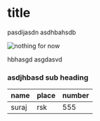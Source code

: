 # title
pasdijasdn  asdhbahsdb

<img src="https://www.placehold.co/500x400" alt="nothing for now"/>

hbhasgd asgdasvd

### asdjhbasd sub heading


| name  | place | number |
| ----- | ----- | ------ |
| suraj | rsk   | 555    |
